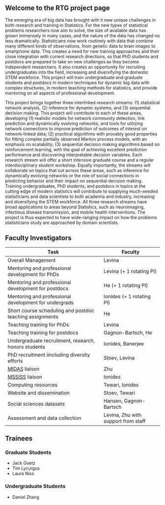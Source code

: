 ## Welcome to the RTG project page

The emerging era of big data has brought with it new unique challenges in both research and training in Statistics. For the new types of statistical problems researchers now aim to solve, the size of available data has grown immensely in many cases, and the nature of the data has changed no less dramatically. Statisticians now work routinely with data that combine many different kinds of observations, from genetic data to brain images to smartphone data. This creates a need for new training approaches and their close integration with current research directions, so that PhD students and postdocs are prepared to take on new challenges as they become independent researchers. It also creates an opportunity for recruiting undergraduates into the field, increasing and diversifying the domestic STEM workforce. This project will train undergraduate and graduate students and postdocs in modern techniques for dynamic big data with complex structures, in modern teaching methods for statistics, and provide mentoring on all aspects of professional development. 

This project brings together three interlinked research streams: (1) statistical network analysis, (2) inference for dynamic systems, and (3) sequential decision making. This project will contribute to each of these areas, developing (1) realistic models for network community detection, link prediction and dynamically evolving networks, and tools for utilizing network connections to improve prediction of outcomes of interest on network-linked data; (2) practical algorithms with provably good properties for fitting complex partially observed Markov process models, with an emphasis on scalability; (3) sequential decision making algorithms based on reinforcement learning, with the goal of achieving excellent prediction performance and discovering interpretable decision variables. Each research stream will offer a short intensive graduate course and a regular interdisciplinary student workshop. Equally importantly, the streams will collaborate on topics that cut across these areas, such as inference for dynamically evolving networks or the role of social connections in predicting behavior and their impact on sequential decision making. Training undergraduates, PhD students, and postdocs in topics at the cutting edge of modern statistics will contribute to supplying much-needed statisticians and data scientists to both academia and industry, increasing and diversifying the STEM workforce. All three research streams have broad applications to areas beyond Statistics, such as neuroimaging, infectious disease transmission, and mobile health interventions. The project is thus expected to have wide-ranging impact on how the problems statisticians study are approached by domain scientists.

## Faculty Investigators

Task | Faculty
-----|-----
Overall Management | Levina
Mentoring and professional development for PhDs | Levina (+ 1 rotating PI)
Mentoring and professional development for postdocs | He (+ 1 rotating PI)
Mentoring and professional development for undergrads | Ionides (+ 1 rotating PI)
Short course scheduling and postdoc teaching assignments | He
Teaching training for PhDs | Levina
Teaching training for postdocs | Gagnon-Bartsch, He
Undergraduate recruitment, research, honors students | Ionides, Banerjee
PhD recruitment iincluding diversity efforts | Stoev, Levina
[MIDAS](https://midas.umich.edu) liaison | Zhu
[MSSISS](https://sites.lsa.umich.edu/mssiss/) liaison | Ionides
Computing resources | Tewari, Ionides
Website and dissemination | Stoev, Tewari
Social sciences datasets | Hansen, Gagnon-Bartsch
Assessment and data collection | Levina, Zhu with support from staff


## Trainees

### Graduate Students

- Jack Goetz
- Tim Lycurgus
- Laura Niss

### Undergraduate Students

- Daniel Zhang
